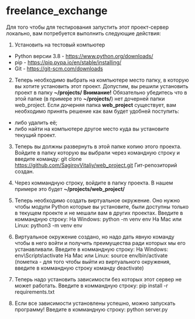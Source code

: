 # freelance_exchange

Для того чтобы для тестирования запустить этот проект-сервер локально, вам
потребуется выполнить следующие действия:

1. Установить на тестовый компьютер
- Python версии 3.8 - https://www.python.org/downloads/
- pip - https://pip.pypa.io/en/stable/installing/
- Git - https://git-scm.com/downloads

2. Теперь необходимо выбрать на компьютере место папку, в которую вы хотите
установить этот проект. Допустим, вы решили установить проект в папку
**~/projects/**
**Внимание!** Обязательно убедитесь что в этой папке (в примере это
**~/projects/**) нет дочерней папки web_project. Если дочерняя папка
**web_project** существует, вам необходимо
принять решение как вам будет удобней поступить:
- либо удалить её;
- либо найти на компьютере другое место куда вы установите текущий проект.

3. Теперь вы должны развернуть в этой папке копию этого проекта.
Войдите в папку которую вы выбрали через командную строку и введите команду:
git clone https://github.com/SagirovVitaliy/web_project.git
Гит-репозиторий создан.

4. Через коммандную строку, войдите в папку проекта. В нашем примере это будет
**~/projects/web_project/**

5. Теперь необходимо создать виртуальное окружение. Оно нужно чтобы модули
Python которые вы установите, были доступны только в текущем проекте и не мешали
вам в других проектах.
Введите в коммандную
строку:
На Windows:
python -m venv env
На Mac или Linux:
python3 -m venv env

6. Виртуальное окружение создано, но надо дать явную команду чтобы в него войти
и получить преимущества ради которых мы его устанавливали.
Введите в коммандную строку:
На Windows:
env\\Scripts\\activate
На Mac или Linux:
source env/bin/activate
(пометка - для того чтобы выйти из виртуального окружения, введите в коммандную
строку команду deactivate)

7. Теперь надо установить зависимости без которых этот сервер не может работать.
Введите в коммандную строку:
pip install -r requirements.txt

8. Если все зависимости установлены успешно, можно запускать программу!
Введите в коммандную строку:
python server.py
